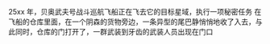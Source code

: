 25xx 年，贝奥武夫号战斗巡航飞船正在飞去它的目标星域，执行一项秘密任务
在飞船的仓库里面，在一个阴森的货物旁边，一条异型的尾巴静悄悄地收了入去，与此同时，仓库的门打开了，一群武装到牙齿的武装人员出现在门口
